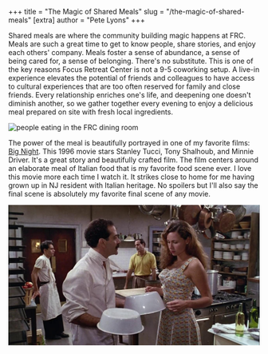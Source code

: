 +++
title = "The Magic of Shared Meals"
slug = "/the-magic-of-shared-meals"
[extra]
author = "Pete Lyons"
+++

Shared meals are where the community building magic happens at FRC. Meals are such a great time to get to know people, share stories, and enjoy each others' company. Meals foster a sense of abundance, a sense of being cared for, a sense of belonging. There's no substitute. This is one of the key reasons Focus Retreat Center is not a 9-5 coworking setup. A live-in experience elevates the potential of friends and colleagues to have access to cultural experiences that are too often reserved for family and close friends. Every relationship enriches one's life, and deepening one doesn't diminish another, so we gather together every evening to enjoy a delicious meal prepared on site with fresh local ingredients.

<img src="table.jpg" alt="people eating in the FRC dining room">

The power of the meal is beautifully portrayed in one of my favorite films: [Big Night](https://www.rottentomatoes.com/m/big_night). This 1996 movie stars Stanley Tucci, Tony Shalhoub, and Minnie Driver. It's a great story and beautifully crafted film. The film centers around an elaborate meal of Italian food that is my favorite food scene ever. I love this movie more each time I watch it. It strikes close to home for me having grown up in NJ resident with Italian heritage. No spoilers but I'll also say the final scene is absolutely my favorite final scene of any movie.

<a href="https://www.imdb.com/title/tt0115678/"><img src="big-night.jpg" alt="still from Big Night showing people in a restaurant kitchen"></a>
